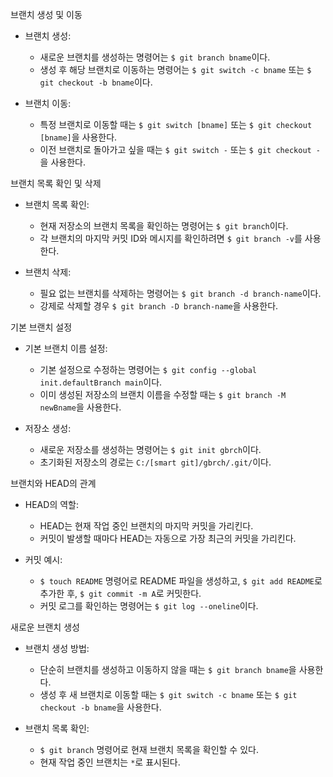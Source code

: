 
브랜치 생성 및 이동
- 브랜치 생성:
  - 새로운 브랜치를 생성하는 명령어는 `$ git branch bname`이다.
  - 생성 후 해당 브랜치로 이동하는 명령어는 `$ git switch -c bname` 또는 `$ git checkout -b bname`이다.

- 브랜치 이동:
  - 특정 브랜치로 이동할 때는 `$ git switch [bname]` 또는 `$ git checkout [bname]`을 사용한다.
  - 이전 브랜치로 돌아가고 싶을 때는 `$ git switch -` 또는 `$ git checkout -`을 사용한다.

브랜치 목록 확인 및 삭제
- 브랜치 목록 확인:
  - 현재 저장소의 브랜치 목록을 확인하는 명령어는 `$ git branch`이다.
  - 각 브랜치의 마지막 커밋 ID와 메시지를 확인하려면 `$ git branch -v`를 사용한다.

- 브랜치 삭제:
  - 필요 없는 브랜치를 삭제하는 명령어는 `$ git branch -d branch-name`이다.
  - 강제로 삭제할 경우 `$ git branch -D branch-name`을 사용한다.

기본 브랜치 설정
- 기본 브랜치 이름 설정:
  - 기본 설정으로 수정하는 명령어는 `$ git config --global init.defaultBranch main`이다.
  - 이미 생성된 저장소의 브랜치 이름을 수정할 때는 `$ git branch -M newBname`을 사용한다.

- 저장소 생성:
  - 새로운 저장소를 생성하는 명령어는 `$ git init gbrch`이다.
  - 초기화된 저장소의 경로는 `C:/[smart git]/gbrch/.git/`이다.

브랜치와 HEAD의 관계
- HEAD의 역할:
  - HEAD는 현재 작업 중인 브랜치의 마지막 커밋을 가리킨다.
  - 커밋이 발생할 때마다 HEAD는 자동으로 가장 최근의 커밋을 가리킨다.

- 커밋 예시:
  - `$ touch README` 명령어로 README 파일을 생성하고, `$ git add README`로 추가한 후, `$ git commit -m A`로 커밋한다.
  - 커밋 로그를 확인하는 명령어는 `$ git log --oneline`이다.

새로운 브랜치 생성
- 브랜치 생성 방법:
  - 단순히 브랜치를 생성하고 이동하지 않을 때는 `$ git branch bname`을 사용한다.
  - 생성 후 새 브랜치로 이동할 때는 `$ git switch -c bname` 또는 `$ git checkout -b bname`을 사용한다.

- 브랜치 목록 확인:
  - `$ git branch` 명령어로 현재 브랜치 목록을 확인할 수 있다.
  - 현재 작업 중인 브랜치는 `*`로 표시된다.

